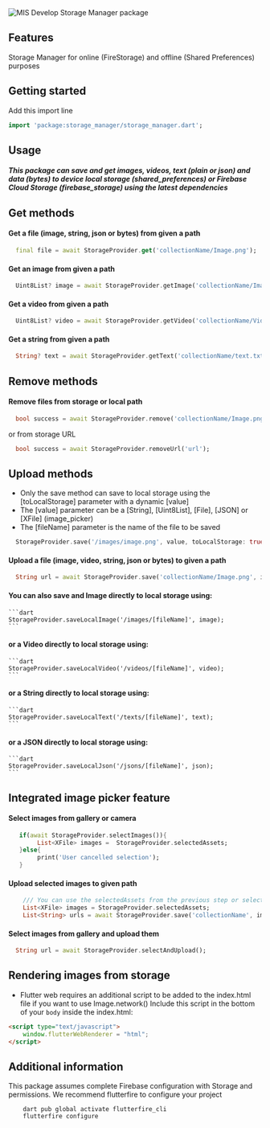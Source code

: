 ﻿
<img  src="https://firebasestorage.googleapis.com/v0/b/misdevelop.appspot.com/o/storage_manager%2Fstorage_manager_cover.png?alt=media&token=0c1161df-3c19-4f75-9b04-ddc9c0111826"  alt="MIS Develop Storage Manager package">  

## Features

Storage Manager for online (FireStorage) and offline (Shared Preferences) purposes

## Getting started

Add this import line

```dart  
import 'package:storage_manager/storage_manager.dart';  
```  

## Usage

##### This package can save and get images, videos, text (plain or json) and data (bytes) to device local storage (shared_preferences) or Firebase Cloud Storage (firebase_storage) using the latest dependencies

## Get methods

#### Get a file (image, string, json or bytes) from given a path

```dart  
  final file = await StorageProvider.get('collectionName/Image.png');  
```  

#### Get an image from given a path

```dart  
  Uint8List? image = await StorageProvider.getImage('collectionName/Image.png');  
```

#### Get a video from given a path

```dart  
  Uint8List? video = await StorageProvider.getVideo('collectionName/Video.mp4');  
```

#### Get a string from given a path

```dart  
  String? text = await StorageProvider.getText('collectionName/text.txt');  
```

## Remove methods

#### Remove files from storage or local path

```dart  
  bool success = await StorageProvider.remove('collectionName/Image.png');  
```

or from storage URL

```dart  
  bool success = await StorageProvider.removeUrl('url');  
```  

## Upload methods
* Only the save method can save to local storage using the [toLocalStorage] parameter with a dynamic [value]
* The [value] parameter can be a [String], [Uint8List], [File], [JSON] or [XFile] (image_picker)
* The [fileName] parameter is the name of the file to be saved

```dart
  StorageProvider.save('/images/image.png', value, toLocalStorage: true);  
```

#### Upload a file (image, video, string, json or bytes) to given a path

```dart  
  String url = await StorageProvider.save('collectionName/Image.png', image);  
```

#### You can also save and Image directly to local storage using:

    ```dart  
    StorageProvider.saveLocalImage('/images/[fileName]', image);  
    ```

#### or a Video directly to local storage using:

    ```dart  
    StorageProvider.saveLocalVideo('/videos/[fileName]', video);  
    ```

#### or a String directly to local storage using:

    ```dart
    StorageProvider.saveLocalText('/texts/[fileName]', text);  
    ```

#### or a JSON directly to local storage using:

    ```dart
    StorageProvider.saveLocalJson('/jsons/[fileName]', json);  
    ```

## Integrated image picker feature

#### Select images from gallery or camera

```dart  
   if(await StorageProvider.selectImages()){
        List<XFile> images =  StorageProvider.selectedAssets;
   }else{
        print('User cancelled selection');
   }
```
#### Upload selected images to given path

```dart  
    /// You can use the selectedAssets from the previous step or select new ones with image_picker
    List<XFile> images = StorageProvider.selectedAssets;
    List<String> urls = await StorageProvider.save('collectionName', images);  
```
#### Select images from gallery and upload them

```dart  
  String url = await StorageProvider.selectAndUpload();  
```  

## Rendering images from storage

* Flutter web requires an additional script to be added to the index.html file if you want to use Image.network()
  Include this script in the bottom of your `body` inside the index.html:
```html
<script type="text/javascript">
    window.flutterWebRenderer = "html";
</script>
```

## Additional information

This package assumes complete Firebase configuration with Storage and permissions.
We recommend flutterfire to configure your project
```shell
    dart pub global activate flutterfire_cli
    flutterfire configure
```
